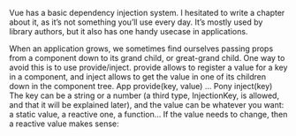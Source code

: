 Vue has a basic dependency injection system. I hesitated to write a chapter about it, as it’s not
something you’ll use every day. It’s mostly used by library authors, but it also has one handy usecase
in applications.

When an application grows, we sometimes find ourselves passing props from a component down to
its grand child, or great-grand child.
One way to avoid this is to use provide/inject. provide allows to register a value for a key in a
component, and inject allows to get the value in one of its children down in the component tree.
App provide(key, value)
...
Pony inject(key)
The key can be a string or a number (a third type, InjectionKey, is allowed, and that it will be
explained later), and the value can be whatever you want: a static value, a reactive one, a
function… If the value needs to change, then a reactive value makes sense:


